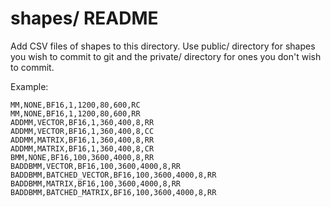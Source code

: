 # shapes/ README

Add CSV files of shapes to this directory. Use public/ directory
for shapes you wish to commit to git and the private/ directory
for ones you don't wish to commit.

Example:

```
MM,NONE,BF16,1,1200,80,600,RC
MM,NONE,BF16,1,1200,80,600,RR
ADDMM,VECTOR,BF16,1,360,400,8,RR
ADDMM,VECTOR,BF16,1,360,400,8,CC
ADDMM,MATRIX,BF16,1,360,400,8,RR
ADDMM,MATRIX,BF16,1,360,400,8,CR
BMM,NONE,BF16,100,3600,4000,8,RR
BADDBMM,VECTOR,BF16,100,3600,4000,8,RR
BADDBMM,BATCHED_VECTOR,BF16,100,3600,4000,8,RR
BADDBMM,MATRIX,BF16,100,3600,4000,8,RR
BADDBMM,BATCHED_MATRIX,BF16,100,3600,4000,8,RR
```